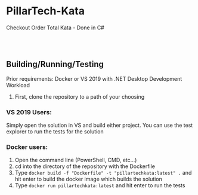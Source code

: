 # PillarTech-Kata
Checkout Order Total Kata - Done in C#
 
<br/><br/>

## Building/Running/Testing

Prior requirements: Docker or VS 2019 with .NET Desktop Development Workload
1. First, clone the repository to a path of your choosing

### VS 2019 Users:
Simply open the solution in VS and build either project. You can use the test explorer to run the tests for the solution

### Docker users:
1. Open the command line (PowerShell, CMD, etc...)
2. cd into the directory of the repository with the Dockerfile
3. Type ``` docker build -f "Dockerfile" -t "pillartechkata:latest" . ``` and hit enter to build the docker image which builds the solution
4. Type ``` docker run pillartechkata:latest ``` and hit enter to run the tests

